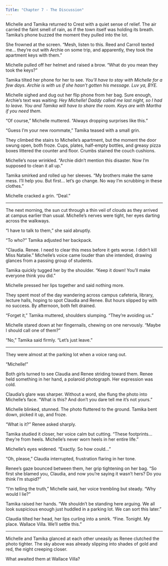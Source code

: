 ```yaml
---
Title: "Chapter 7 - The Discussion"
---
```


Michelle and Tamika returned to Crest with a quiet sense of relief. The air carried the faint smell of rain, as if the town itself was holding its breath. Tamika’s phone buzzed the moment they pulled into the lot.

She frowned at the screen.
“Mesh, listen to this. Reed and Carroll texted me... they’re out with Archie on some trip, and apparently, they took the apartment keys with them.”

Michelle pulled off her helmet and raised a brow. “What do you mean they took the keys?”

Tamika tilted her phone for her to see. *You’ll have to stay with Michelle for a few days. Archie is with us if she hasn’t gotten his message. Luv ya, BYE.*

Michelle sighed and dug out her flip phone from her bag. Sure enough, Archie’s text was waiting: *Hey Michelle! Daddy called me last night, so I had to leave. You and Tamika will have to share the room. Keys are with Martha if you need them.*

“Of course,” Michelle muttered. “Always dropping surprises like this.”

“Guess I’m your new roommate,” Tamika teased with a small grin.

They climbed the stairs to Michelle’s apartment, but the moment the door swung open, both froze. Cups, plates, half-empty bottles, and greasy pizza boxes littered the counter and floor. Crumbs stained the couch cushions.

Michelle’s nose wrinkled. “Archie didn’t mention this disaster. Now I’m supposed to clean it all up.”

Tamika smirked and rolled up her sleeves. “My brothers make the same mess. I’ll help you. But first... let’s go change. No way I’m scrubbing in these clothes.”

Michelle cracked a grin. “Deal.”

---

The next morning, the sun cut through a thin veil of clouds as they arrived at campus earlier than usual. Michelle’s nerves were tight, her eyes darting across the walkways.

“I have to talk to them,” she said abruptly.

“To who?” Tamika adjusted her backpack.

“Claudia. Renee. I need to clear this mess before it gets worse. I didn’t kill Miss Natalie.” Michelle’s voice came louder than she intended, drawing glances from a passing group of students.

Tamika quickly tugged her by the shoulder. “Keep it down! You’ll make everyone think you did.”

Michelle pressed her lips together and said nothing more.

They spent most of the day wandering across campus cafeteria, library, lecture halls, hoping to spot Claudia and Renee. But hours slipped by with no success. By afternoon, both felt drained.

“Forget it,” Tamika muttered, shoulders slumping. “They’re avoiding us.”

Michelle stared down at her fingernails, chewing on one nervously. “Maybe I should call one of them?”

“No,” Tamika said firmly. “Let’s just leave.”

---

They were almost at the parking lot when a voice rang out.

“Michelle!”

Both girls turned to see Claudia and Renee striding toward them. Renee held something in her hand, a polaroid photograph. Her expression was cold.

Claudia’s glare was sharper. Without a word, she flung the photo into Michelle’s face. “What is this? And don’t you dare tell me it’s not yours.”

Michelle blinked, stunned. The photo fluttered to the ground. Tamika bent down, picked it up, and froze.

“What is it?” Renee asked sharply.

Tamika studied it closer, her voice calm but cutting. “These footprints… they’re from heels. Michelle’s never worn heels in her entire life.”

Michelle’s eyes widened. “Exactly. So how could...”

“Oh, please,” Claudia interrupted, frustration flaring in her tone.

Renee’s gaze bounced between them, her grip tightening on her bag. “So first she blamed you, Claudia, and now you’re saying it wasn’t hers? Do you think I’m stupid?”

“I’m telling the truth,” Michelle said, her voice trembling but steady. “Why would I lie?”

Tamika raised her hands. “We shouldn’t be standing here arguing. We all look suspicious enough just huddled in a parking lot. We can sort this later.”

Claudia tilted her head, her lips curling into a smirk. “Fine. Tonight. My place. Wallace Villa. We’ll settle this.”

---

Michelle and Tamika glanced at each other uneasily as Renee clutched the photo tighter. The sky above was already slipping into shades of gold and red, the night creeping closer.

What awaited them at Wallace Villa?
